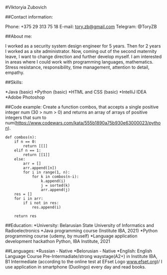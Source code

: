 #VIktoryia Zubovich

##Contact information:

Phone: +375 29 313 75 18
E-mail: tory.zb@gmail.com
Telegram: @ToryZB

##About me:

I worked as a security system design engineer for 5 years. Then for 2 years I worked as a site administrator. Now, coming out of the second maternity leave, I want to change direction and further develop myself. I am interested in areas where I could work with programming languages, mathematics.
Stress resistance, responsibility, time management, attention to detail, empathy.

##Skills:

*Java (basic)
*Python (basic)
*HTML and CSS (basic)
*IntelliJ IDEA
*Adobe Photoshop

##Code example:
Create a function combos, that accepts a single positive integer num (30 > num > 0) and returns an array of arrays of positive integers that sum to num(https://www.codewars.com/kata/555b1890a75b930e63000023/python).

```
def combos(n):
    if n == 0:
        return [[]]
    elif n == 1:
        return [[1]]
    else:
        arr = []
        arr.append([n])
        for i in range(1, n):
            for k in combos(n-i):
                k.append(i)
                j = sorted(k)
                arr.append(j)
    res = []
    for i in arr:
        if i not in res:
            res.append(i)

    return res
```

##Education:
*University: Belarusian State University of Informatics and Radioelectronics
*Java programming course (Institute IBA, 2021)
*Python programming course (udemy, by muself)
*Language application development hackathon Python, IBA Institute, 2021

##Languages:
*Russian - Native
*Belorusian - Native
*English: English Language Course Pre-Intermadiate/strong waystage(A2+) in Institute IBA, B1 Intermediate (according to the online test at EFset Logo www.efset.org)/ I use application in smartphone (Duolingo) every day and read books.